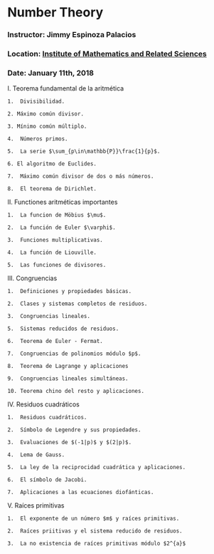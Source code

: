 # Number Theory #
### Instructor: Jimmy Espinoza Palacios ###
### Location: [Institute of Mathematics and Related Sciences](http://imca.edu.pe/portal/index.php/es/) ###
### Date: January 11th, 2018 ###

I.  Teorema fundamental de la aritmética

    1.  Divisibilidad.

    2. Máximo común divisor.

    3. Mínimo común múltiplo.

    4.  Números primos.

    5.  La serie $\sum_{p\in\mathbb{P}}\frac{1}{p}$.

    6. El algoritmo de Euclides.

    7.  Máximo común divisor de dos o más números.

    8.  El teorema de Dirichlet.

II.  Functiones aritméticas importantes

    1.  La funcion de Möbius $\mu$.

    2.  La función de Euler $\varphi$.

    3.  Funciones multiplicativas.

    4.  La función de Liouville.

    5.  Las funciones de divisores.

III.  Congruencias

    1.  Definiciones y propiedades básicas.

    2.  Clases y sistemas completos de residuos.

    3.  Congruencias lineales.

    5.  Sistemas reducidos de residuos.

    6.  Teorema de Euler - Fermat.

    7.  Congruencias de polinomios módulo $p$.

    8.  Teorema de Lagrange y aplicaciones

    9.  Congruencias lineales simultáneas.

    10. Teorema chino del resto y aplicaciones.

IV.  Residuos cuadráticos

    1.  Residuos cuadráticos.

    2.  Símbolo de Legendre y sus propiedades.

    3.  Evaluaciones de $(-1|p)$ y $(2|p)$.

    4.  Lema de Gauss.

    5.  La ley de la reciprocidad cuadrática y aplicaciones.

    6.  El símbolo de Jacobi.

    7.  Aplicaciones a las ecuaciones diofánticas.

V.  Raíces primitivas

    1.  El exponente de un número $m$ y raíces primitivas.

    2.  Raíces priitivas y el sistema reducido de residuos.

    3.  La no existencia de raíces primitivas módulo $2^{a}$
